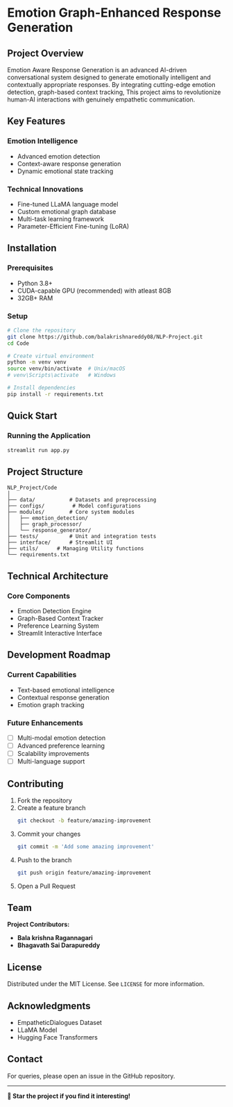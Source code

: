# Emotion Graph-Enhanced Response Generation

## Project Overview

Emotion Aware Response Generation is an advanced AI-driven conversational system designed to generate emotionally intelligent and contextually appropriate responses. By integrating cutting-edge emotion detection, graph-based context tracking, This project aims to revolutionize human-AI interactions with genuinely empathetic communication.

## Key Features

### Emotion Intelligence
- Advanced emotion detection
- Context-aware response generation
- Dynamic emotional state tracking

### Technical Innovations
- Fine-tuned LLaMA language model
- Custom emotional graph database
- Multi-task learning framework
- Parameter-Efficient Fine-tuning (LoRA)

## Installation

### Prerequisites
- Python 3.8+
- CUDA-capable GPU (recommended) with atleast 8GB
- 32GB+ RAM

### Setup
```bash
# Clone the repository
git clone https://github.com/balakrishnareddy08/NLP-Project.git
cd Code

# Create virtual environment
python -m venv venv
source venv/bin/activate  # Unix/macOS
# venv\Scripts\activate   # Windows

# Install dependencies
pip install -r requirements.txt
```

## Quick Start

### Running the Application
```bash
streamlit run app.py
```

## Project Structure
```
NLP_Project/Code
│
├── data/           # Datasets and preprocessing
├── configs/         # Model configurations
├── modules/        # Core system modules
│   ├── emotion_detection/
│   ├── graph_processor/
│   └── response_generator/
├── tests/          # Unit and integration tests
├── interface/      # Streamlit UI
├── utils/      # Managing Utility functions
└── requirements.txt
```

## Technical Architecture

### Core Components
- Emotion Detection Engine
- Graph-Based Context Tracker
- Preference Learning System
- Streamlit Interactive Interface

## Development Roadmap

### Current Capabilities
- Text-based emotional intelligence
- Contextual response generation
- Emotion graph tracking

### Future Enhancements
- [ ] Multi-modal emotion detection
- [ ] Advanced preference learning
- [ ] Scalability improvements
- [ ] Multi-language support

## Contributing

1. Fork the repository
2. Create a feature branch
   ```bash
   git checkout -b feature/amazing-improvement
   ```
3. Commit your changes
   ```bash
   git commit -m 'Add some amazing improvement'
   ```
4. Push to the branch
   ```bash
   git push origin feature/amazing-improvement
   ```
5. Open a Pull Request

## Team

**Project Contributors:**
- **Bala krishna Ragannagari**
- **Bhagavath Sai Darapureddy**

## License

Distributed under the MIT License. See `LICENSE` for more information.

## Acknowledgments

- EmpatheticDialogues Dataset
- LLaMA Model
- Hugging Face Transformers

## Contact

For queries, please open an issue in the GitHub repository.

---

**🌟 Star the project if you find it interesting!**
